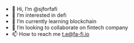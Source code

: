 - 👋 Hi, I’m @sjforfafi
- 👀 I’m interested in defi
- 🌱 I’m currently learning blockchain
- 💞️ I’m looking to collaborate on fintech company
- 📫 How to reach me t.e@fa-fi.io

<!---
sjforfafi/sjforfafi is a ✨ special ✨ repository because its `README.md` (this file) appears on your GitHub profile.
You can click the Preview link to take a look at your changes.
--->
